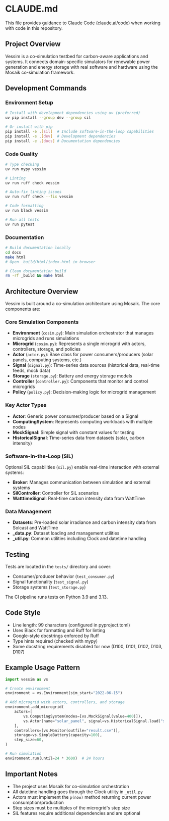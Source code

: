 # CLAUDE.md

This file provides guidance to Claude Code (claude.ai/code) when working with code in this repository.

## Project Overview

Vessim is a co-simulation testbed for carbon-aware applications and systems. It connects domain-specific simulators for renewable power generation and energy storage with real software and hardware using the Mosaik co-simulation framework.

## Development Commands

### Environment Setup
```bash
# Install with development dependencies using uv (preferred)
uv pip install --group dev --group sil

# Or install with pip
pip install -e .[sil]  # Include software-in-the-loop capabilities
pip install -e .[dev]  # Development dependencies
pip install -e .[docs] # Documentation dependencies
```

### Code Quality
```bash
# Type checking
uv run mypy vessim

# Linting 
uv run ruff check vessim

# Auto-fix linting issues
uv run ruff check --fix vessim

# Code formatting
uv run black vessim

# Run all tests
uv run pytest
```

### Documentation
```bash
# Build documentation locally
cd docs
make html
# Open _build/html/index.html in browser

# Clean documentation build
rm -rf _build && make html
```

## Architecture Overview

Vessim is built around a co-simulation architecture using Mosaik. The core components are:

### Core Simulation Components
- **Environment** (`cosim.py`): Main simulation orchestrator that manages microgrids and runs simulations
- **Microgrid** (`cosim.py`): Represents a single microgrid with actors, controllers, storage, and policies
- **Actor** (`actor.py`): Base class for power consumers/producers (solar panels, computing systems, etc.)
- **Signal** (`signal.py`): Time-series data sources (historical data, real-time feeds, mock data)
- **Storage** (`storage.py`): Battery and energy storage models
- **Controller** (`controller.py`): Components that monitor and control microgrids
- **Policy** (`policy.py`): Decision-making logic for microgrid management

### Key Actor Types
- **Actor**: Generic power consumer/producer based on a Signal
- **ComputingSystem**: Represents computing workloads with multiple nodes
- **MockSignal**: Simple signal with constant values for testing
- **HistoricalSignal**: Time-series data from datasets (solar, carbon intensity)

### Software-in-the-Loop (SiL)
Optional SiL capabilities (`sil.py`) enable real-time interaction with external systems:
- **Broker**: Manages communication between simulation and external systems
- **SilController**: Controller for SiL scenarios
- **WatttimeSignal**: Real-time carbon intensity data from WattTime

### Data Management
- **Datasets**: Pre-loaded solar irradiance and carbon intensity data from Solcast and WattTime
- **_data.py**: Dataset loading and management utilities
- **_util.py**: Common utilities including Clock and datetime handling

## Testing

Tests are located in the `tests/` directory and cover:
- Consumer/producer behavior (`test_consumer.py`)
- Signal functionality (`test_signal.py`) 
- Storage systems (`test_storage.py`)

The CI pipeline runs tests on Python 3.9 and 3.13.

## Code Style

- Line length: 99 characters (configured in pyproject.toml)
- Uses Black for formatting and Ruff for linting
- Google-style docstrings enforced by Ruff
- Type hints required (checked with mypy)
- Some docstring requirements disabled for now (D100, D101, D102, D103, D107)

## Example Usage Pattern

```python
import vessim as vs

# Create environment
environment = vs.Environment(sim_start="2022-06-15")

# Add microgrid with actors, controllers, and storage
environment.add_microgrid(
    actors=[
        vs.ComputingSystem(nodes=[vs.MockSignal(value=400)]),
        vs.Actor(name="solar_panel", signal=vs.HistoricalSignal.load("solcast2022_global", column="Berlin"))
    ],
    controllers=[vs.Monitor(outfile="result.csv")],
    storage=vs.SimpleBattery(capacity=100),
    step_size=60,
)

# Run simulation
environment.run(until=24 * 3600)  # 24 hours
```

## Important Notes

- The project uses Mosaik for co-simulation orchestration
- All datetime handling goes through the Clock utility in `_util.py`
- Actors must implement the `p(now)` method returning current power consumption/production
- Step sizes must be multiples of the microgrid's step size
- SiL features require additional dependencies and are optional